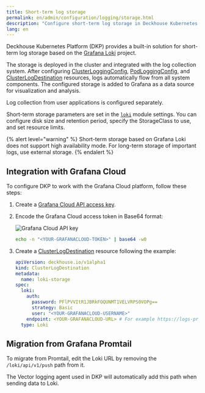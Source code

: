 ```yaml
---
title: Short-term log storage
permalink: en/admin/configuration/logging/storage.html
description: "Configure short-term log storage in Deckhouse Kubernetes Platform using Grafana Loki. Log collection, storage management, and centralized logging solution setup."
lang: en
---
```


Deckhouse Kubernetes Platform (DKP) provides a built-in solution for short-term log storage based on the [Grafana Loki](https://grafana.com/oss/loki/) project.

The storage is deployed in the cluster and integrated with the log collection system.
After configuring [ClusterLoggingConfig](/modules/log-shipper/cr.html#clusterloggingconfig), [PodLoggingConfig](/modules/log-shipper/cr.html#podloggingconfig), and [ClusterLogDestination](/modules/log-shipper/cr.html#clusterlogdestination) resources,
logs automatically flow from all system components.
The configured storage is added to Grafana as a data source for visualization and analysis.

Log collection from user applications is configured separately.

Short-term storage parameters are set in the [`loki`](/modules/loki/configuration.html) module settings.
You can configure disk size and retention period, specify the StorageClass to use, and set resource limits.

{% alert level="warning" %}
Short-term storage based on Grafana Loki does not support high availability mode.
For long-term storage of important logs, use external storage.
{% endalert %}

## Integration with Grafana Cloud

To configure DKP to work with the Grafana Cloud platform, follow these steps:

1. Create a [Grafana Cloud API access key](https://grafana.com/docs/grafana-cloud/reference/create-api-key/).
1. Encode the Grafana Cloud access token in Base64 format:

   ![Grafana Cloud API key](../../../images/log-shipper/grafana_cloud.png)

   ```bash
   echo -n "<YOUR-GRAFANACLOUD-TOKEN>" | base64 -w0
   ```

1. Create a [ClusterLogDestination](/modules/log-shipper/cr.html#clusterlogdestination) resource following the example:

   ```yaml
   apiVersion: deckhouse.io/v1alpha1
   kind: ClusterLogDestination
   metadata:
     name: loki-storage
   spec:
     loki:
       auth:
         password: PFlPVVItR1JBRkFOQUNMT1VELVRPS0VOPg==
         strategy: Basic
         user: "<YOUR-GRAFANACLOUD-USERNAME>"
       endpoint: <YOUR-GRAFANACLOUD-URL> # For example https://logs-prod-us-central1.grafana.net or https://logs-prod-eu-west-0.grafana.net
     type: Loki
   ```

## Migration from Grafana Promtail

To migrate from Promtail, edit the Loki URL by removing the `/loki/api/v1/push` path from it.

The Vector logging agent used in DKP will automatically add this path when sending data to Loki.

